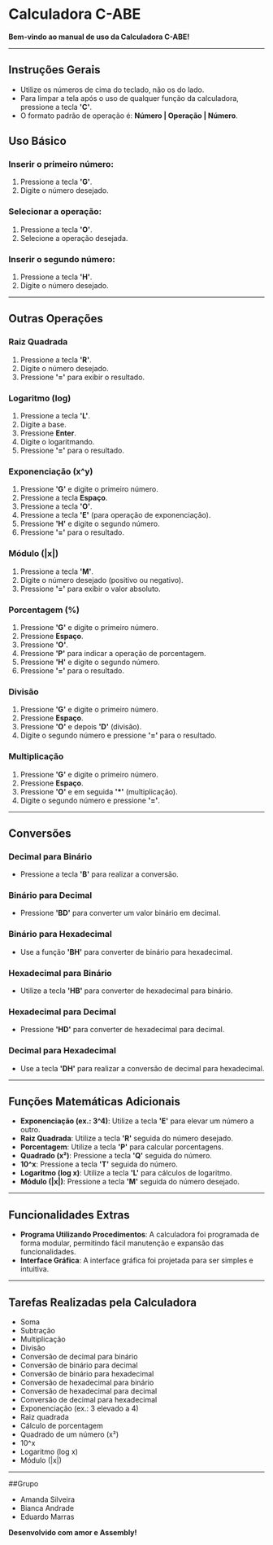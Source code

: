 # Calculadora C-ABE

**Bem-vindo ao manual de uso da Calculadora C-ABE!**

---

## Instruções Gerais

- Utilize os números de cima do teclado, não os do lado.
- Para limpar a tela após o uso de qualquer função da calculadora, pressione a tecla **'C'**.
- O formato padrão de operação é: **Número | Operação | Número**.

## Uso Básico

### Inserir o primeiro número:
1. Pressione a tecla **'G'**.
2. Digite o número desejado.

### Selecionar a operação:
1. Pressione a tecla **'O'**.
2. Selecione a operação desejada.

### Inserir o segundo número:
1. Pressione a tecla **'H'**.
2. Digite o número desejado.

---

## Outras Operações

### Raiz Quadrada
1. Pressione a tecla **'R'**.
2. Digite o número desejado.
3. Pressione **'='** para exibir o resultado.

### Logaritmo (log)
1. Pressione a tecla **'L'**.
2. Digite a base.
3. Pressione **Enter**.
4. Digite o logaritmando.
5. Pressione **'='** para o resultado.

### Exponenciação (x^y)
1. Pressione **'G'** e digite o primeiro número.
2. Pressione a tecla **Espaço**.
3. Pressione a tecla **'O'**.
4. Pressione a tecla **'E'** (para operação de exponenciação).
5. Pressione **'H'** e digite o segundo número.
6. Pressione **'='** para o resultado.

### Módulo (|x|)
1. Pressione a tecla **'M'**.
2. Digite o número desejado (positivo ou negativo).
3. Pressione **'='** para exibir o valor absoluto.

### Porcentagem (%)
1. Pressione **'G'** e digite o primeiro número.
2. Pressione **Espaço**.
3. Pressione **'O'**.
4. Pressione **'P'** para indicar a operação de porcentagem.
5. Pressione **'H'** e digite o segundo número.
6. Pressione **'='** para o resultado.

### Divisão
1. Pressione **'G'** e digite o primeiro número.
2. Pressione **Espaço**.
3. Pressione **'O'** e depois **'D'** (divisão).
4. Digite o segundo número e pressione **'='** para o resultado.

### Multiplicação
1. Pressione **'G'** e digite o primeiro número.
2. Pressione **Espaço**.
3. Pressione **'O'** e em seguida **'*'** (multiplicação).
4. Digite o segundo número e pressione **'='**.

---

## Conversões

### Decimal para Binário
- Pressione a tecla **'B'** para realizar a conversão.

### Binário para Decimal
- Pressione **'BD'** para converter um valor binário em decimal.

### Binário para Hexadecimal
- Use a função **'BH'** para converter de binário para hexadecimal.

### Hexadecimal para Binário
- Utilize a tecla **'HB'** para converter de hexadecimal para binário.

### Hexadecimal para Decimal
- Pressione **'HD'** para converter de hexadecimal para decimal.

### Decimal para Hexadecimal
- Use a tecla **'DH'** para realizar a conversão de decimal para hexadecimal.

---

## Funções Matemáticas Adicionais

- **Exponenciação (ex.: 3^4)**: Utilize a tecla **'E'** para elevar um número a outro.
- **Raiz Quadrada**: Utilize a tecla **'R'** seguida do número desejado.
- **Porcentagem**: Utilize a tecla **'P'** para calcular porcentagens.
- **Quadrado (x²)**: Pressione a tecla **'Q'** seguida do número.
- **10^x**: Pressione a tecla **'T'** seguida do número.
- **Logaritmo (log x)**: Utilize a tecla **'L'** para cálculos de logaritmo.
- **Módulo (|x|)**: Pressione a tecla **'M'** seguida do número desejado.

---

## Funcionalidades Extras

- **Programa Utilizando Procedimentos**: A calculadora foi programada de forma modular, permitindo fácil manutenção e expansão das funcionalidades.
- **Interface Gráfica**: A interface gráfica foi projetada para ser simples e intuitiva.

---

## Tarefas Realizadas pela Calculadora

- Soma
- Subtração
- Multiplicação
- Divisão
- Conversão de decimal para binário
- Conversão de binário para decimal
- Conversão de binário para hexadecimal
- Conversão de hexadecimal para binário
- Conversão de hexadecimal para decimal
- Conversão de decimal para hexadecimal
- Exponenciação (ex.: 3 elevado a 4)
- Raiz quadrada
- Cálculo de porcentagem
- Quadrado de um número (x²)
- 10^x
- Logaritmo (log x)
- Módulo (|x|)

---

##Grupo
- Amanda Silveira
- Bianca Andrade
- Eduardo Marras
  
**Desenvolvido com amor e Assembly!**
